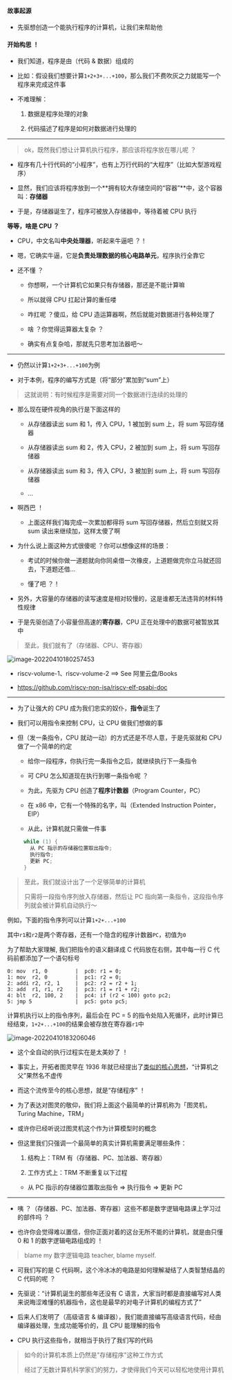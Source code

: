 #### 故事起源

- 先驱想创造一个能执行程序的计算机，让我们来帮助他

#### 开始构思 ！

- 我们知道，程序是由（代码 & 数据）组成的

- 比如：假设我们想要计算`1+2+3+...+100`，那么我们不费吹灰之力就能写一个程序来完成这件事

- 不难理解：

  1. 数据是程序处理的对象

  2. 代码描述了程序是如何对数据进行处理的

---

> ok，既然我们想让计算机执行程序，那应该将程序放在哪儿呢 ？

- 程序有几十行代码的“小程序”，也有上万行代码的“大程序”（比如大型游戏程序）

- 显然，我们应该将程序放到一个**拥有较大存储空间的“容器”**中，这个容器叫：**存储器**

- 于是，存储器诞生了，程序可被放入存储器中，等待着被 CPU 执行

**等等，啥是 CPU ？**

- CPU，中文名叫**中央处理器**，听起来牛逼吧 ？！

- 嗯，它确实牛逼，它是**负责处理数据的核心电路单元**，程序执行全靠它

- 还不懂 ？

  - 你想啊，一个计算机它如果只有存储器，那还是不能计算嘛
  
  - 所以就得 CPU 扛起计算的重任喽
  
  - 咋扛呢 ？傻瓜，给 CPU 造运算器啊，然后就能对数据进行各种处理了

  - 啥 ？你觉得运算器太复杂 ？

  - 确实有点复杂哈，那就先只思考加法器吧～

---

- 仍然以计算`1+2+3+...+100`为例

- 对于本例，程序的编写方式是（将“部分”累加到“sum”上）

> 这就说明：有时候程序是需要对同一个数据进行连续的处理的

- 那么现在硬件视角的执行是下面这样的

  - 从存储器读出 sum 和 1，传入 CPU，1 被加到 sum 上，将 sum 写回存储器

  - 从存储器读出 sum 和 2，传入 CPU，2 被加到 sum 上，将 sum 写回存储器

  - 从存储器读出 sum 和 3，传入 CPU，3 被加到 sum 上，将 sum 写回存储器

  - ...

- 啊西巴 ！

  - 上面这样我们每完成一次累加都得将 sum 写回存储器，然后立刻就又将 sum 读出来继续加，这样太傻了啊

- 为什么说上面这种方式很傻呢 ？你可以想像这样的场景：

  - 考试的时候你做一道题就向你同桌借一次橡皮，上道题做完你立马就还回去，下道题还借...

  - 懂了吧 ？！

- 另外，大容量的存储器的读写速度是相对较慢的，这是谁都无法违背的材料特性规律

- 于是先驱创造了小容量但高速的**寄存器**，CPU 正在处理中的数据可被暂放其中

> 至此，我们就有了（存储器、CPU、寄存器）

![image-20220410180257453](https://aliyun-oss-lpj.oss-cn-qingdao.aliyuncs.com/images/by-picgo/image-20220410180257453.png)

- riscv-volume-1、riscv-volume-2 ==> See 阿里云盘/Books

- https://github.com/riscv-non-isa/riscv-elf-psabi-doc

---

- 为了让强大的 CPU 成为我们忠实的奴仆，**指令**诞生了

- 我们可以用指令来控制 CPU，让 CPU 做我们想做的事

- 但（发一条指令，CPU 就动一动）的方式还是不尽人意，于是先驱就和 CPU 做了一个简单的约定

  - 给你一段程序，你执行完一条指令之后，就继续执行下一条指令

  - 可 CPU 怎么知道现在执行到哪一条指令呢 ？

  - 为此，先驱为 CPU 创造了**程序计数器**（Program Counter，PC）

  - 在 x86 中，它有一个特殊的名字，叫（Extended Instruction Pointer，EIP）

  - 从此，计算机就只需做一件事

  ```c
    while (1) {
      从 PC 指示的存储器位置取出指令;
      执行指令;
      更新 PC;
    }
  ```

> 至此，我们就设计出了一个足够简单的计算机
>
> 只需将一段指令序列放入存储器，然后让 PC 指向第一条指令，这段指令序列就会被计算机自动执行～

例如，下面的指令序列可以计算`1+2+...+100`

其中`r1`和`r2`是两个寄存器，还有一个隐含的程序计数器`PC`，初值为`0`

为了帮助大家理解, 我们把指令的语义翻译成 C 代码放在右侧，其中每一行 C 代码前都添加了一个语句标号

```
0: mov  r1, 0         |  pc0: r1 = 0;
1: mov  r2, 0         |  pc1: r2 = 0;
2: addi r2, r2, 1     |  pc2: r2 = r2 + 1;
3: add  r1, r1, r2    |  pc3: r1 = r1 + r2;
4: blt  r2, 100, 2    |  pc4: if (r2 < 100) goto pc2;
5: jmp 5              |  pc5: goto pc5;
```

计算机执行以上的指令序列，最后会在 PC = 5 的指令处陷入死循环，此时计算已经结束，`1+2+...+100`的结果会被存放在寄存器`r1`中

![image-20220410183206046](https://aliyun-oss-lpj.oss-cn-qingdao.aliyuncs.com/images/by-picgo/image-20220410183206046.png)

- 这个全自动的执行过程实在是太美妙了 ！

- 事实上，开拓者图灵早在 1936 年就已经提出了[类似的核心思想](https://en.wikipedia.org/wiki/Universal_Turing_machine/)，“计算机之父”果然名不虚传

- 而这个流传至今的核心思想，就是“存储程序” ！

- 为了表达对图灵的敬仰，我们将上面这个最简单的计算机称为「图灵机，Turing Machine，TRM」

- 或许你已经听说过图灵机这个作为计算模型时的概念

- 但这里我们只强调一个最简单的真实计算机需要满足哪些条件：

  1. 结构上：TRM 有（存储器、PC、加法器、寄存器）

  2. 工作方式上：TRM 不断重复以下过程

  - 从 PC 指示的存储器位置取出指令 => 执行指令 => 更新 PC

---

- 咦 ？（存储器、PC、加法器、寄存器）这些不都是数字逻辑电路课上学习过的部件吗 ？

- 也许你会觉得难以置信，但你正面对着的这台无所不能的计算机，就是由只懂 0 和 1 的数字逻辑电路组成的 ！

> blame my 数字逻辑电路 teacher, blame myself.

- 可我们写的是 C 代码啊，这个冷冰冰的电路是如何理解凝结了人类智慧结晶的 C 代码的呢 ？

- 先驱说：“计算机诞生的那些年还没有 C 语言，大家当时都是直接编写对人类来说晦涩难懂的机器指令，这也是最早的对电子计算机的编程方式了”

- 后来人们发明了（高级语言 & 编译器），我们能直接编写高级语言代码，经由编译器处理，生成功能等价的，且 CPU 能理解的指令

- CPU 执行这些指令，就相当于执行了我们写的代码

> 如今的计算机本质上仍然是"存储程序"这种工作方式
>
> 经过了无数计算机科学家们的努力，才使得我们今天可以轻松地使用计算机
